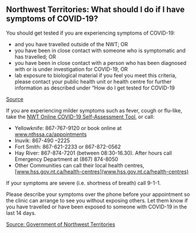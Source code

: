 ## Northwest Territories: What should I do if I have symptoms of COVID-19?

You should get tested if you are experiencing symptoms of COVID-19:

- and you have travelled outside of the NWT; OR
- you have been in close contact with someone who is symptomatic and has travelled; OR
- you have been in close contact with a person who has been diagnosed with or is under investigation for COVID-19, OR
- lab exposure to biological material if you feel you meet this criteria, please contact your public health unit or health centre for further information as described under “How do I get tested for COVID-19

[Source](https://www.hss.gov.nt.ca/en/services/coronavirus-disease-covid-19/getting-tested-covid-19#who-should-get-tested-for-covid-19-)

If you are experiencing milder symptoms such as fever, cough or flu-like, take the [NWT Online COVID-19 Self-Assessment Tool](https://www.hss.gov.nt.ca/en/services/coronavirus-disease-covid-19/nwt-online-covid-19-self-assessment-tool), or call:

- Yellowknife: 867-767-9120 or book online at www.nthssa.ca/appointments
- Inuvik: 867-490 –2225
- Fort Smith: 867-621-2233 or 867-872-0562
- Hay River: 867-874-7201 (between 08:30-16.30). After hours call Emergency Department at (867) 874-8050
- Other Communities can call their local health centres, [www.hss.gov.nt.ca/health-centres](www.hss.gov.nt.ca/health-centres)

If your symptoms are severe (i.e. shortness of breath) call 9-1-1.

Please describe your symptoms over the phone before your appointment so the clinic can arrange to see you without exposing others. Let them know if you have travelled or have been exposed to someone with COVID-19 in the last 14 days.

[Source: Government of Northwest Territories](https://www.hss.gov.nt.ca/en/services/coronavirus-disease-covid-19/advice-nwt-residents)
